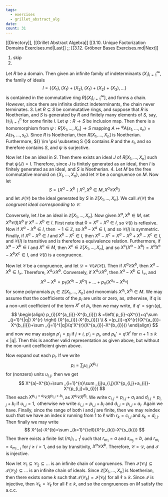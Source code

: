 ```yaml
---
tags:
  - exercises
  - grillet_abstract_alg
date:
count: 31
---
```

[[Directory]], [[Grillet Abstract Algebra]]
[[3.10. Unique Factorization Domains Exercises.md|Last]] ;; [[3.12. Gröbner Bases Exercises.md|Next]]
1. skip
2. 
Let ${} R$ be a domain. Then given an infinite family of indeterminants ${} ( X_{i} )_{i=1}^{\infty}  {}$, the family of ideals
$$
I=\{ (X_{ 1}),\, (X_{1})+(X_{2}),\,  (X_{1})+(X_{2})+(X_{3}),\,\dots \}
$$
is contained in the commutative ring ${} R[( X_{i} )_{i=1}^{\infty} ] {}$, and forms a chain. However, since there are infinite distinct indeterminants, the chain never terminates.
3. 
Let ${} R\subseteq S {}$ be commutative rings, and suppose that ${} R$ is Noetherian, and $S$ is generated by $R {}$ and finitely many elements of $S$, say, ${} (s_{i})_{i =1}^{n} {}$ for some finite $I$. Let $\varphi:R\to{}S {}$ be inclusion map. Then there is a homomorphism from ${} \psi:R[X_{1},\,\dots,\,X_{n}]\to{}S {}$ mapping ${} A\mapsto{}^{\varphi}A(s_{1},\,\dots,\,s_{n})=A(s_{1},\,\dots,\,s_{ n}) {}$. Since $R$ is Noetherian, then ${} R[X_{1},\,\dots,\,X_{n}] {}$ is Noetherian. Furthermore, ${} \im \psi \subseteq S {}$ contains $R {}$ and the ${} s_{i} {}$, and so therefore contains $S$, and $\psi$ is surjective. 

Now let $I$ be an ideal in $S {}$. Then there exists an ideal $J {}$ of ${} R[X_{1},\,\dots,\,X_{ n}]$ such that ${} \psi(J)=I {}$. Therefore, since $J$ is finitely generated as an ideal, then $I$ is finitely generated as an ideal, and $S$ is Noetherian.
4. 
Let $M$ be the free commutative monoid on ${} \{ X_{1},\,\dots,\,X_{ n} \} {}$, and let $\mathcal{C}$ be a congruence on $M$. Now let
$$
S=\{ X^{a}-X^{b} \mid X^{a},\, X^{b} \in M,\, X^{a} \mathbin{\mathcal{C}}X^{b} \}
$$
and let ${} \mathscr{I}({\mathcal{C}}) {}$ be the ideal generated by ${} S$ in ${} \mathbb{Z}[X_{1},\,\dots,\,X_{n}] {}$. We call ${} \mathscr{I}({\mathcal{C}}) {}$ the *congruent ideal corresponding to $\mathcal{C} {}$*.

Conversely, let $I$ be an ideal in ${} \mathbb{Z}[X_{1},\,\dots,\,X_{n}] {}$. Now given ${} X^{a},\, X^{b} \in M {}$, set ${} X^{a} \mathbin{\mathscr{C}(I)} X^{b} {}$ if ${} X^{a}-X^{b} \in I {}$. First note that ${} 0=X^{a}-X^{a} \in I {}$, so $\mathscr{C}(I)$ is reflexive. Now if ${} X^{a}-X^{b} \in I {}$, then ${} -1 \in \mathbb{Z} {}$, so ${} X^{b}-X^{a} \in I {}$, and so ${} \mathscr{C}(I) {}$ is symmetric. Finally, if ${} X^{a}-X^{b} \in I {}$ and ${} X^{b}-X^{c} \in I {}$, then ${} X^{a}-X^{c}=X^{a}-X^{b}+X^{b}-X^{c} \in I {}$, and ${} \mathscr{C}(I) {}$ is transitive and is therefore a equivalence relation. Furthermore, if ${} X^{a}-X^{b} \in I {}$ and ${} X^{c} \in M {}$, then ${} X^{c} \in \mathbb{Z}[X_{1},\,\dots,\,X_{n}] {}$, and so ${} X^{c}(X^{a}-X^{b})=X^{a}X^{c}-X^{b}X^{c} \in I {}$, and ${} \mathscr{C}(I) {}$ is a congruence. 

Now let $\mathcal{C}$ be a congruence, and let ${} \mathcal{D}=\mathscr{C}(\mathscr{I}(\mathcal{C})) {}$. Then if ${} X^{a}\mathbin{\mathcal{C}} X^{b} {}$, then ${} X^{a}-X^{b} \in I_{\mathcal{C}} {}$. Therefore, ${} X^{a} \mathbin{\mathcal{D}}X^{b} {}$. Conversely, if ${} X^{a} \mathbin{\mathcal{D}} X^{b} {}$, then ${} X^{a}-X^{b} \in I_{\mathcal{C}} {}$, and 
$$
X^{a}-X^{b}=p_{1}(X^{a_{1}}-X^{b_{1}})+\dots+p_{n}(X^{a_{n}}-X^{b_{n}})
$$
for some polynomials ${} p_{i} \in \mathbb{Z}[{X_{1},\,\dots,\,X_{n}}] {}$ and monomials ${} X^{a_{i}},\, X^{b_{i}} \in M {}$. We may assume that the coefficients of the ${} p_{i} {}$ are units or zero, as, otherwise, if ${} q {}$ is a non-unit coefficient of the term ${} X^{r} {}$ of ${} p_{i} {}$, then we may write, if ${} q'=\operatorname{sgn}(q) {}$,
$$
\begin{align}
 p_{i}(X^{a_{i}}-X^{b_{i}})  & =\left( p_{i}-qX^{r}+q'\sum _{j=1}^{|q|}  X^{r} \right) (X^{a_{i}}-X^{b_{i}}) \\
 & =(p_{i}-qX^{r})(X^{a_{i}}-X^{b_{i}})+\sum _{j=1}^{|q|}(q'X^{r}(X^{a_{i}}-X^{b_{i}}))
 \end{align}
$$
and now we may assign ${} p'_{j}=p_{j} {}$ if $j\neq i {}$, ${} p'_{i}=p_{i} {}$, and ${} p_{k}'=q'X^{r} {}$ for ${} n+1\leq k\leq |q| {}$. Then this is another valid representation as given above, but without the non-unit coefficient given above.

Now expand out each ${} p_{i}$. If we write
$$
p_{i}=\sum_{j} u_{i,j}X^{p_{i, j}}
$$
for (nonzero) units ${} u_{i,\, j} {}$, then we get
$$
X^{a}-X^{b}=\sum _{i=1}^{n}\sum _{j}u_{i,j}(X^{p_{i,j}+a_{i}}-X^{p_{i,j}+b_{i}})
$$
Then each ${} X^{p_{i,j}+a_{i}}\mathbin{\mathcal{C}}X^{p_{i,j}+b_{i}} {}$, as ${} X^{a_{i}} \mathbin{\mathcal{C}} X^{B_{i}} {}$. We write ${} c_{i,j}=p_{i,j}+a_{i} {}$ and ${} d_{i,j}=p_{i,j}+b_{i} {}$ if ${} u_{i,j}=1, {}$ otherwise we write $c_{i,j}=p_{i,j}+b_{i} {}$ and ${} d_{i,j}=p_{i,j}+a_{i} {}$. Again we have. Finally, since the range of both $i$ and $j$ are finite, then we may reindex such that we have an index $k {}$ running from $1$ to $\ell$ with ${} r_{k}=c_{i,j} {}$ and ${} s_{k}=d_{i,j} {}$. Then finally we may write
$$
X^{a}-X^{b}=\sum _{k=1}^{\ell}(X^{r_{k}}-X^{s_{k}})
$$
Then there exists a finite list ${} (m_{i})_{i=1}^{j} {}$ such that ${} r_{m_{1}}=a {}$ and ${} s_{m_{j}}=b {}$, and ${} r_{m_{i}}=s_{m_{i-1}} {}$ for ${} j\geq i>1 {}$, and so by transitivity, ${} X^{a} \mathbin{\mathcal{C}} X^{b} {}$. Therefore, $\mathcal{C}=\mathcal{D} {}$, and $\mathscr{I}$ is injective. 

Now let ${} \mathcal{C}_{1} \subseteq  \mathcal{C}_{2} \subseteq \dots  {}$ is an infinite chain of congruences. Then ${} \mathscr{I}(\mathcal{C}_{1}) \subseteq \mathscr{I}(\mathcal{C}_{2})\subseteq \dots  {}$ is an infinite chain of ideals. Since ${} \mathbb{Z}[X_{1},\,\dots,\,X_{n}] {}$ is Noetherian, then there exists some $k$ such that ${} \mathscr{I}(\mathcal{C}_{k})=\mathscr{I}(\mathcal{C}_{\ell}) {}$ for all ${} \ell \geq k {}$. Since $\mathscr{I}$ is injective, then ${} \mathcal{C}_{k}=\mathcal{C}_{\ell} {}$ for all $\ell\geq k$, and so the congruences on $M$ satisfy the a.c.c.